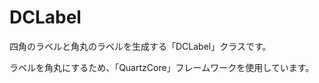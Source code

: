 DCLabel
=====================

四角のラベルと角丸のラベルを生成する「DCLabel」クラスです。

ラベルを角丸にするため、「QuartzCore」フレームワークを使用しています。
